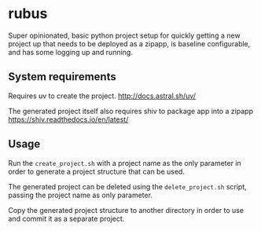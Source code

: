 # rubus
Super opinionated, basic python project setup for quickly getting a new project up that needs
to be deployed as a zipapp, is baseline configurable, and has some logging up and running.

## System requirements

Requires uv to create the project.
http://docs.astral.sh/uv/

The generated project itself also requires shiv to package app into a zipapp
https://shiv.readthedocs.io/en/latest/

## Usage
Run the `create_project.sh` with a project name as the only parameter in order to generate a project structure
that can be used. 

The generated project can be deleted using the `delete_project.sh` script, passing the project name as only parameter.

Copy the generated project structure to another directory in order to use and commit it as a separate project.
